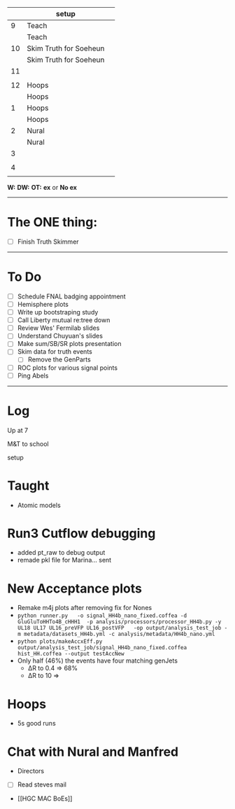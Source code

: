 
|     | setup                  |     |
| --- | ---------------------- | --- |
| 9   | Teach                  |     |
|     | Teach                  |     |
| 10  | Skim Truth for Soeheun |     |
|     | Skim Truth for Soeheun |     |
| 11  |                        |     |
|     |                        |     |
| 12  | Hoops                  |     |
|     | Hoops                  |     |
| 1   | Hoops                  |     |
|     | Hoops                  |     |
| 2   | Nural                  |     |
|     | Nural                  |     |
| 3   |                        |     |
|     |                        |     |
| 4   |                        |     |
|     |                        |     |

**W:**
**DW:**
**OT:**
**ex** or **No ex**

---
# The ONE thing: 
- [ ] Finish Truth Skimmer

---
# To Do

- [ ]  Schedule FNAL badging appointment
- [ ] Hemisphere plots 
- [ ] Write up bootstraping study
- [ ]  Call Liberty mutual re:tree down
- [ ]  Review Wes' Fermilab slides
- [ ] Understand Chuyuan's slides
- [ ] Make sum/SB/SR plots presentation
- [ ] Skim data for truth events
	- [ ]  Remove the GenParts
- [ ] ROC plots for various signal points
- [ ] Ping Abels

---

# Log


Up at 7 

M&T to school 

setup

# Taught 
- Atomic models

# Run3 Cutflow debugging
- added pt_raw to debug output 
- remade pkl file for Marina... sent 

# New Acceptance plots
- Remake m4j plots after removing fix for Nones
- `python runner.py   -o signal_HH4b_nano_fixed.coffea -d GluGluToHHTo4B_cHHH1  -p analysis/processors/processor_HH4b.py -y UL18 UL17 UL16_preVFP UL16_postVFP   -op output/analysis_test_job -m metadata/datasets_HH4b.yml -c analysis/metadata/HH4b_nano.yml`
- `python plots/makeAccxEff.py output/analysis_test_job/signal_HH4b_nano_fixed.coffea hist_HH.coffea --output testAccNew`
- Only half (46%) the events have four matching genJets
	- ΔR to 0.4 => 68%
	- ΔR to 10 => 


# Hoops 
- 5s good runs

# Chat with Nural and Manfred
- Directors 
- [ ] Read steves mail
- [[HGC MAC BoEs]]
